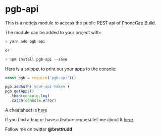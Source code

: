 # pgb-api
This is a nodejs module to access the public REST api of [PhoneGap Build](https://build.phonegap.com).

The module can be added to your project with:

```javascript
> yarn add pgb-api

or

> npm install pgb-api --save
```

Here is a snippet to print out your apps to the console:

```javascript
const pgb = require('pgb-api')()

pgb.addAuth('your-api-token')
pgb.getApps()
  .then(console.log)
  .catch(console.error)

```

A cheatsheet is [here](CHEATSHEET.md).

If you find a bug or have a feature request tell me about it [here](https://github.com/goya/pgb-api/issues).

Follow me on twitter **@brettrudd**
